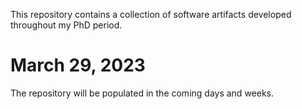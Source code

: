 This repository contains a collection of software artifacts developed throughout my PhD period.

# March 29, 2023
The repository will be populated in the coming days and weeks.
